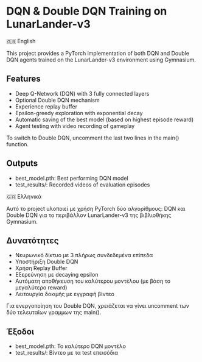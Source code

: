 # DQN & Double DQN Training on LunarLander-v3
🇬🇧 English

This project provides a PyTorch implementation of both DQN and Double DQN agents trained on the LunarLander-v3 environment using Gymnasium.

## Features
- Deep Q-Network (DQN) with 3 fully connected layers
- Optional Double DQN mechanism
- Experience replay buffer
- Epsilon-greedy exploration with exponential decay
- Automatic saving of the best model (based on highest episode reward)
- Agent testing with video recording of gameplay

To switch to Double DQN, uncomment the last two lines in the main() function.

## Outputs
- best_model.pth: Best performing DQN model
- test_results/: Recorded videos of evaluation episodes

🇬🇷 Ελληνικά

Αυτό το project υλοποιεί με χρήση PyTorch δύο αλγορίθμους: DQN και Double DQN για το περιβάλλον LunarLander-v3 της βιβλιοθήκης Gymnasium.

## Δυνατότητες
- Νευρωνικό δίκτυο με 3 πλήρως συνδεδεμένα επίπεδα
- Υποστήριξη Double DQN
- Χρήση Replay Buffer
- Εξερεύνηση με decaying epsilon
- Αυτόματη αποθήκευση του καλύτερου μοντέλου (με βάση τo μεγαλύτερο reward)
- Λειτουργία δοκιμής με εγγραφή βίντεο

Για ενεργοποίηση του Double DQN, χρειάζεται να γίνει uncomment των δύο τελευταίων γραμμων της main().

## Έξοδοι
- best_model.pth: Το καλύτερο DQN μοντέλο
- test_results/: Βίντεο με τα test επεισόδια

